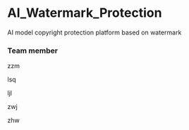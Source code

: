 # AI_Watermark_Protection
AI model copyright protection platform based on watermark



### Team member

zzm

lsq

ljl

zwj

zhw
